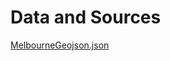[//]: <> (@author Team 42, Chengdu, China, Qifan Deng, 1077479)
# Data and Sources
[MelbourneGeojson.json](https://portal.aurin.org.au/)